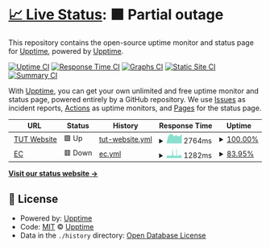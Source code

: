 # [📈 Live Status](https://demo.upptime.js.org): <!--live status--> **🟧 Partial outage**

This repository contains the open-source uptime monitor and status page for [Upptime](https://upptime.js.org), powered by [Upptime](https://github.com/upptime/upptime).

[![Uptime CI](https://github.com/fredre/ecMonitor/workflows/Uptime%20CI/badge.svg)](https://github.com/fredre/ecMonitor/actions?query=workflow%3A%22Uptime+CI%22)
[![Response Time CI](https://github.com/fredre/ecMonitor/workflows/Response%20Time%20CI/badge.svg)](https://github.com/fredre/ecMonitor/actions?query=workflow%3A%22Response+Time+CI%22)
[![Graphs CI](https://github.com/fredre/ecMonitor/workflows/Graphs%20CI/badge.svg)](https://github.com/fredre/ecMonitor/actions?query=workflow%3A%22Graphs+CI%22)
[![Static Site CI](https://github.com/fredre/ecMonitor/workflows/Static%20Site%20CI/badge.svg)](https://github.com/fredre/ecMonitor/actions?query=workflow%3A%22Static+Site+CI%22)
[![Summary CI](https://github.com/fredre/ecMonitor/workflows/Summary%20CI/badge.svg)](https://github.com/fredre/ecMonitor/actions?query=workflow%3A%22Summary+CI%22)

With [Upptime](https://upptime.js.org), you can get your own unlimited and free uptime monitor and status page, powered entirely by a GitHub repository. We use [Issues](https://github.com/upptime/upptime/issues) as incident reports, [Actions](https://github.com/fredre/ecMonitor/actions) as uptime monitors, and [Pages](https://demo.upptime.js.org) for the status page.

<!--start: status pages-->
<!-- This summary is generated by Upptime (https://github.com/upptime/upptime) -->
<!-- Do not edit this manually, your changes will be overwritten -->
<!-- prettier-ignore -->
| URL | Status | History | Response Time | Uptime |
| --- | ------ | ------- | ------------- | ------ |
| <img alt="" src="https://icons.duckduckgo.com/ip3/www.tut.ac.za.ico" height="13"> [TUT Website](https://www.tut.ac.za) | 🟩 Up | [tut-website.yml](https://github.com/fredre/ecMonitor/commits/HEAD/history/tut-website.yml) | <details><summary><img alt="Response time graph" src="./graphs/tut-website/response-time-week.png" height="20"> 2764ms</summary><br><a href="https://fredre.github.io/ecMonitor/history/tut-website"><img alt="Response time 2948" src="https://img.shields.io/endpoint?url=https%3A%2F%2Fraw.githubusercontent.com%2Ffredre%2FecMonitor%2FHEAD%2Fapi%2Ftut-website%2Fresponse-time.json"></a><br><a href="https://fredre.github.io/ecMonitor/history/tut-website"><img alt="24-hour response time 2856" src="https://img.shields.io/endpoint?url=https%3A%2F%2Fraw.githubusercontent.com%2Ffredre%2FecMonitor%2FHEAD%2Fapi%2Ftut-website%2Fresponse-time-day.json"></a><br><a href="https://fredre.github.io/ecMonitor/history/tut-website"><img alt="7-day response time 2764" src="https://img.shields.io/endpoint?url=https%3A%2F%2Fraw.githubusercontent.com%2Ffredre%2FecMonitor%2FHEAD%2Fapi%2Ftut-website%2Fresponse-time-week.json"></a><br><a href="https://fredre.github.io/ecMonitor/history/tut-website"><img alt="30-day response time 2951" src="https://img.shields.io/endpoint?url=https%3A%2F%2Fraw.githubusercontent.com%2Ffredre%2FecMonitor%2FHEAD%2Fapi%2Ftut-website%2Fresponse-time-month.json"></a><br><a href="https://fredre.github.io/ecMonitor/history/tut-website"><img alt="1-year response time 2948" src="https://img.shields.io/endpoint?url=https%3A%2F%2Fraw.githubusercontent.com%2Ffredre%2FecMonitor%2FHEAD%2Fapi%2Ftut-website%2Fresponse-time-year.json"></a></details> | <details><summary><a href="https://fredre.github.io/ecMonitor/history/tut-website">100.00%</a></summary><a href="https://fredre.github.io/ecMonitor/history/tut-website"><img alt="All-time uptime 99.90%" src="https://img.shields.io/endpoint?url=https%3A%2F%2Fraw.githubusercontent.com%2Ffredre%2FecMonitor%2FHEAD%2Fapi%2Ftut-website%2Fuptime.json"></a><br><a href="https://fredre.github.io/ecMonitor/history/tut-website"><img alt="24-hour uptime 100.00%" src="https://img.shields.io/endpoint?url=https%3A%2F%2Fraw.githubusercontent.com%2Ffredre%2FecMonitor%2FHEAD%2Fapi%2Ftut-website%2Fuptime-day.json"></a><br><a href="https://fredre.github.io/ecMonitor/history/tut-website"><img alt="7-day uptime 100.00%" src="https://img.shields.io/endpoint?url=https%3A%2F%2Fraw.githubusercontent.com%2Ffredre%2FecMonitor%2FHEAD%2Fapi%2Ftut-website%2Fuptime-week.json"></a><br><a href="https://fredre.github.io/ecMonitor/history/tut-website"><img alt="30-day uptime 99.78%" src="https://img.shields.io/endpoint?url=https%3A%2F%2Fraw.githubusercontent.com%2Ffredre%2FecMonitor%2FHEAD%2Fapi%2Ftut-website%2Fuptime-month.json"></a><br><a href="https://fredre.github.io/ecMonitor/history/tut-website"><img alt="1-year uptime 99.90%" src="https://img.shields.io/endpoint?url=https%3A%2F%2Fraw.githubusercontent.com%2Ffredre%2FecMonitor%2FHEAD%2Fapi%2Ftut-website%2Fuptime-year.json"></a></details>
| <img alt="" src="https://icons.duckduckgo.com/ip3/ec.tut.ac.za.ico" height="13"> [EC](https://ec.tut.ac.za) | 🟥 Down | [ec.yml](https://github.com/fredre/ecMonitor/commits/HEAD/history/ec.yml) | <details><summary><img alt="Response time graph" src="./graphs/ec/response-time-week.png" height="20"> 1282ms</summary><br><a href="https://fredre.github.io/ecMonitor/history/ec"><img alt="Response time 1293" src="https://img.shields.io/endpoint?url=https%3A%2F%2Fraw.githubusercontent.com%2Ffredre%2FecMonitor%2FHEAD%2Fapi%2Fec%2Fresponse-time.json"></a><br><a href="https://fredre.github.io/ecMonitor/history/ec"><img alt="24-hour response time 1059" src="https://img.shields.io/endpoint?url=https%3A%2F%2Fraw.githubusercontent.com%2Ffredre%2FecMonitor%2FHEAD%2Fapi%2Fec%2Fresponse-time-day.json"></a><br><a href="https://fredre.github.io/ecMonitor/history/ec"><img alt="7-day response time 1282" src="https://img.shields.io/endpoint?url=https%3A%2F%2Fraw.githubusercontent.com%2Ffredre%2FecMonitor%2FHEAD%2Fapi%2Fec%2Fresponse-time-week.json"></a><br><a href="https://fredre.github.io/ecMonitor/history/ec"><img alt="30-day response time 1240" src="https://img.shields.io/endpoint?url=https%3A%2F%2Fraw.githubusercontent.com%2Ffredre%2FecMonitor%2FHEAD%2Fapi%2Fec%2Fresponse-time-month.json"></a><br><a href="https://fredre.github.io/ecMonitor/history/ec"><img alt="1-year response time 1293" src="https://img.shields.io/endpoint?url=https%3A%2F%2Fraw.githubusercontent.com%2Ffredre%2FecMonitor%2FHEAD%2Fapi%2Fec%2Fresponse-time-year.json"></a></details> | <details><summary><a href="https://fredre.github.io/ecMonitor/history/ec">83.95%</a></summary><a href="https://fredre.github.io/ecMonitor/history/ec"><img alt="All-time uptime 93.09%" src="https://img.shields.io/endpoint?url=https%3A%2F%2Fraw.githubusercontent.com%2Ffredre%2FecMonitor%2FHEAD%2Fapi%2Fec%2Fuptime.json"></a><br><a href="https://fredre.github.io/ecMonitor/history/ec"><img alt="24-hour uptime 83.31%" src="https://img.shields.io/endpoint?url=https%3A%2F%2Fraw.githubusercontent.com%2Ffredre%2FecMonitor%2FHEAD%2Fapi%2Fec%2Fuptime-day.json"></a><br><a href="https://fredre.github.io/ecMonitor/history/ec"><img alt="7-day uptime 83.95%" src="https://img.shields.io/endpoint?url=https%3A%2F%2Fraw.githubusercontent.com%2Ffredre%2FecMonitor%2FHEAD%2Fapi%2Fec%2Fuptime-week.json"></a><br><a href="https://fredre.github.io/ecMonitor/history/ec"><img alt="30-day uptime 88.38%" src="https://img.shields.io/endpoint?url=https%3A%2F%2Fraw.githubusercontent.com%2Ffredre%2FecMonitor%2FHEAD%2Fapi%2Fec%2Fuptime-month.json"></a><br><a href="https://fredre.github.io/ecMonitor/history/ec"><img alt="1-year uptime 93.09%" src="https://img.shields.io/endpoint?url=https%3A%2F%2Fraw.githubusercontent.com%2Ffredre%2FecMonitor%2FHEAD%2Fapi%2Fec%2Fuptime-year.json"></a></details>

<!--end: status pages-->

[**Visit our status website →**](https://demo.upptime.js.org)

## 📄 License

- Powered by: [Upptime](https://github.com/upptime/upptime)
- Code: [MIT](./LICENSE) © [Upptime](https://upptime.js.org)
- Data in the `./history` directory: [Open Database License](https://opendatacommons.org/licenses/odbl/1-0/)

